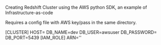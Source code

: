 Creating Redshift Cluster using the AWS python SDK, an example of Infrastructure-as-code

Requires a config file with AWS key/pass in the same directory. 

[CLUSTER]
HOST=
DB_NAME=dev
DB_USER=awsuser
DB_PASSWORD=
DB_PORT=5439
[IAM_ROLE]
ARN=''

